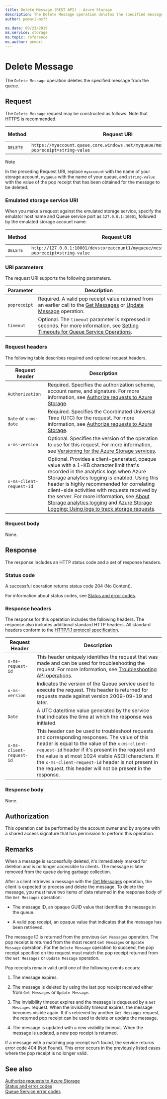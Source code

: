 ```yaml
---
title: Delete Message (REST API) - Azure Storage
description: The Delete Message operation deletes the specified message from the queue. 
author: pemari-msft

ms.date: 09/23/2019
ms.service: storage
ms.topic: reference
ms.author: pemari
---
```


# Delete Message

The `Delete Message` operation deletes the specified message from the queue.  
  
## Request  
 The `Delete Message` request may be constructed as follows. Note that HTTPS is recommended.
  
|Method|Request URI|HTTP Version|  
|------------|-----------------|------------------|  
|`DELETE`|`https://myaccount.queue.core.windows.net/myqueue/messages/messageid?popreceipt=string-value`|HTTP/1.1|  

>[!NOTE] 
>In the preceding Request URI, replace `myaccount` with the name of your storage account, `myqueue` with the name of your queue, and `string-value` with the value of the pop receipt that has been obtained for the message to be deleted.
  
### Emulated storage service URI  
 When you make a request against the emulated storage service, specify the emulator host name and Queue service port as `127.0.0.1:10001`, followed by the emulated storage account name:  
  
|Method|Request URI|HTTP version|  
|------------|-----------------|------------------|  
|`DELETE`|`http://127.0.0.1:10001/devstoreaccount1/myqueue/messages/messageid?popreceipt=string-value`|HTTP/1.1|  
  
### URI parameters  
 The request URI supports the following parameters.  
  
|Parameter|Description|  
|---------------|-----------------|  
|`popreceipt`|Required. A valid pop receipt value returned from an earlier call to the [Get Messages](Get-Messages.md) or [Update Message](Update-Message.md) operation.|  
|`timeout`|Optional. The `timeout` parameter is expressed in seconds. For more information, see [Setting Timeouts for Queue Service Operations](Setting-Timeouts-for-Queue-Service-Operations.md).|  
  
### Request headers  
 The following table describes required and optional request headers.  
  
|Request header|Description|  
|--------------------|-----------------|  
|`Authorization`|Required. Specifies the authorization scheme, account name, and signature. For more information, see [Authorize requests to Azure Storage](authorize-requests-to-azure-storage.md).|  
|`Date` or `x-ms-date`|Required. Specifies the Coordinated Universal Time (UTC) for the request. For more information, see [Authorize requests to Azure Storage](authorize-requests-to-azure-storage.md).|  
|`x-ms-version`|Optional. Specifies the version of the operation to use for this request. For more information, see [Versioning for the Azure Storage services](Versioning-for-the-Azure-Storage-Services.md).|  
|`x-ms-client-request-id`|Optional. Provides a client-generated, opaque value with a 1-KB character limit that's recorded in the analytics logs when Azure Storage analytics logging is enabled. Using this header is highly recommended for correlating client-side activities with requests received by the server. For more information, see [About Storage analytics logging](About-Storage-Analytics-Logging.md) and [Azure Storage Logging: Using logs to track storage requests](https://blogs.msdn.com/b/windowsazurestorage/archive/2011/08/03/windows-azure-storage-logging-using-logs-to-track-storage-requests.aspx).|  
  
### Request body  
 None.  
  
## Response  
 The response includes an HTTP status code and a set of response headers.  
  
### Status code  
 A successful operation returns status code 204 (No Content).  
  
 For information about status codes, see [Status and error codes](Status-and-Error-Codes2.md).  
  
### Response headers  
 The response for this operation includes the following headers. The response also includes additional standard HTTP headers. All standard headers conform to the [HTTP/1.1 protocol specification](https://go.microsoft.com/fwlink/?linkid=150478).  
  
|Request Header|Description|  
|--------------------|-----------------|  
|`x-ms-request-id`|This header uniquely identifies the request that was made and can be used for troubleshooting the request. For more information, see [Troubleshooting API operations](Troubleshooting-API-Operations.md).|  
|`x-ms-version`|Indicates the version of the Queue service used to execute the request. This header is returned for requests made against version 2009-09-19 and later.|  
|`Date`|A UTC date/time value generated by the service that indicates the time at which the response was initiated.|  
|`x-ms-client-request-id`|This header can be used to troubleshoot requests and corresponding responses. The value of this header is equal to the value of the `x-ms-client-request-id` header if it's present in the request and the value is at most 1024 visible ASCII characters. If the `x-ms-client-request-id` header is not present in the request, this header will not be present in the response.|  
  
### Response body  
 None.  
  
## Authorization  
 This operation can be performed by the account owner and by anyone with a shared access signature that has permission to perform this operation.  
  
## Remarks  
 When a message is successfully deleted, it's immediately marked for deletion and is no longer accessible to clients. The message is later removed from the queue during garbage collection.  
  
 After a client retrieves a message with the [Get Messages](Get-Messages.md) operation, the client is expected to process and delete the message. To delete the message, you must have two items of data returned in the response body of the `Get Messages` operation:  
  
-   The message ID, an opaque GUID value that identifies the message in the queue.  
  
-   A valid pop receipt, an opaque value that indicates that the message has been retrieved.  
  
 The message ID is returned from the previous `Get Messages` operation. The pop receipt is returned from the most recent `Get Messages` or `Update Message` operation. For the `Delete Message` operation to succeed, the pop receipt specified on the request must match the pop receipt returned from the `Get Messages` or `Update Message` operation.  
  
 Pop receipts remain valid until one of the following events occurs:  
  
1.  The message expires.  
  
1.  The message is deleted by using the last pop receipt received either from `Get Messages` or `Update Message`.  
  
1.  The invisibility timeout expires and the message is dequeued by a `Get Messages` request. When the invisibility timeout expires, the message becomes visible again. If it's retrieved by another `Get Messages` request, the returned pop receipt can be used to delete or update the message.  
  
1.  The message is updated with a new visibility timeout. When the message is updated, a new pop receipt is returned.  
  
 If a message with a matching pop receipt isn't found, the service returns error code 404 (Not Found). This error occurs in the previously listed cases where the pop receipt is no longer valid.  
  
## See also  
 [Authorize requests to Azure Storage](authorize-requests-to-azure-storage.md)   
 [Status and error codes](Status-and-Error-Codes2.md)   
 [Queue Service error codes](Queue-Service-Error-Codes.md)
